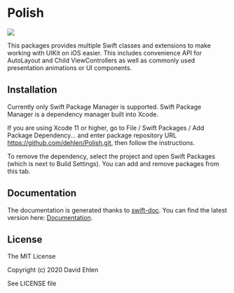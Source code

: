 # Polish
<img src="https://img.shields.io/badge/supports-Swift%20Package%20Manager-green.svg">

This packages provides multiple Swift classes and extensions to make working with UIKit on iOS easier. This includes convenience API for AutoLayout and Child ViewControllers as well as commonly used presentation animations or UI components. 

## Installation
Currently only Swift Package Manager is supported. 
Swift Package Manager is a dependency manager built into Xcode.

If you are using Xcode 11 or higher, go to File / Swift Packages / Add Package Dependency... and enter package repository URL https://github.com/dehlen/Polish.git, then follow the instructions.

To remove the dependency, select the project and open Swift Packages (which is next to Build Settings). You can add and remove packages from this tab.

## Documentation
The documentation is generated thanks to [swift-doc](https://github.com/SwiftDocOrg/swift-doc).
You can find the latest version here: [Documentation](./Documentation).

## License
The MIT License

Copyright (c) 2020 David Ehlen

See LICENSE file

